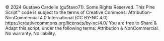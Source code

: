 © 2024 Gustavo Cardelle (gu5tavo71). Some Rights Reserved.
This Pine Script™ code is subject to the terms of Creative Commons:
Attribution-NonCommercial 4.0 International (CC BY-NC 4.0) https://creativecommons.org/licenses/by-nc/4.0/
You are free to Share & Adapt this script, under the following terms: Attribution & NonCommercial. No warranty. No liability.
